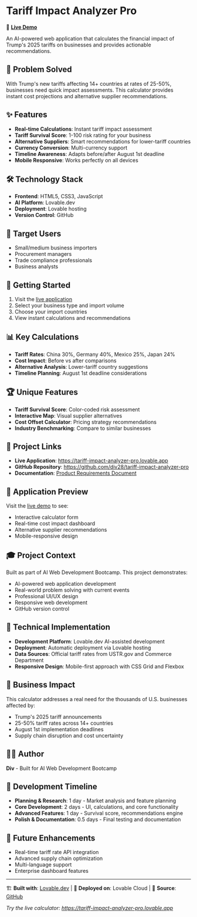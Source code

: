 # Tariff Impact Analyzer Pro

🚀 **[Live Demo](https://tariff-impact-analyzer-pro.lovable.app)**

An AI-powered web application that calculates the financial impact of Trump's 2025 tariffs on businesses and provides actionable recommendations.

## 🎯 Problem Solved
With Trump's new tariffs affecting 14+ countries at rates of 25-50%, businesses need quick impact assessments. This calculator provides instant cost projections and alternative supplier recommendations.

## ✨ Features
- **Real-time Calculations**: Instant tariff impact assessment
- **Tariff Survival Score**: 1-100 risk rating for your business
- **Alternative Suppliers**: Smart recommendations for lower-tariff countries
- **Currency Conversion**: Multi-currency support
- **Timeline Awareness**: Adapts before/after August 1st deadline
- **Mobile Responsive**: Works perfectly on all devices

## 🛠️ Technology Stack
- **Frontend**: HTML5, CSS3, JavaScript
- **AI Platform**: Lovable.dev
- **Deployment**: Lovable hosting
- **Version Control**: GitHub

## 🎯 Target Users
- Small/medium business importers
- Procurement managers
- Trade compliance professionals
- Business analysts

## 🚀 Getting Started
1. Visit the [live application](https://tariff-impact-analyzer-pro.lovable.app)
2. Select your business type and import volume
3. Choose your import countries
4. View instant calculations and recommendations

## 📊 Key Calculations
- **Tariff Rates**: China 30%, Germany 40%, Mexico 25%, Japan 24%
- **Cost Impact**: Before vs after comparisons
- **Alternative Analysis**: Lower-tariff country suggestions
- **Timeline Planning**: August 1st deadline considerations

## 🏆 Unique Features
- **Tariff Survival Score**: Color-coded risk assessment
- **Interactive Map**: Visual supplier alternatives
- **Cost Offset Calculator**: Pricing strategy recommendations
- **Industry Benchmarking**: Compare to similar businesses

## 🔗 Project Links
- **Live Application**: https://tariff-impact-analyzer-pro.lovable.app
- **GitHub Repository**: https://github.com/div28/tariff-impact-analyzer-pro
- **Documentation**: [Product Requirements Document](docs/PRD.md)

## 📱 Application Preview
Visit the [live demo](https://tariff-impact-analyzer-pro.lovable.app) to see:
- Interactive calculator form
- Real-time cost impact dashboard  
- Alternative supplier recommendations
- Mobile-responsive design

## 🎓 Project Context
Built as part of AI Web Development Bootcamp. This project demonstrates:
- AI-powered web application development
- Real-world problem solving with current events
- Professional UI/UX design
- Responsive web development
- GitHub version control

## 📄 Technical Implementation
- **Development Platform**: Lovable.dev AI-assisted development
- **Deployment**: Automatic deployment via Lovable hosting
- **Data Sources**: Official tariff rates from USTR.gov and Commerce Department
- **Responsive Design**: Mobile-first approach with CSS Grid and Flexbox

## 🎯 Business Impact
This calculator addresses a real need for the thousands of U.S. businesses affected by:
- Trump's 2025 tariff announcements
- 25-50% tariff rates across 14+ countries
- August 1st implementation deadlines
- Supply chain disruption and cost uncertainty

## 👨‍💻 Author
**Div** - Built for AI Web Development Bootcamp

## 📅 Development Timeline
- **Planning & Research**: 1 day - Market analysis and feature planning
- **Core Development**: 2 days - UI, calculations, and core functionality  
- **Advanced Features**: 1 day - Survival score, recommendations engine
- **Polish & Documentation**: 0.5 days - Final testing and documentation

## 🚀 Future Enhancements
- Real-time tariff rate API integration
- Advanced supply chain optimization
- Multi-language support
- Enterprise dashboard features

---
🏗️ **Built with**: [Lovable.dev](https://lovable.dev) | 🚀 **Deployed on**: Lovable Cloud | 📝 **Source**: [GitHub](https://github.com/div28/tariff-impact-analyzer-pro)

*Try the live calculator: https://tariff-impact-analyzer-pro.lovable.app*
